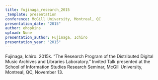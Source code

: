 ```yaml
---
title: fujinaga_research_2015
_template: presentation
conference: McGill University, Montreal, QC
presentation_date: "2015"
author: ehopkins
upload: None
presentation_author: Fujinaga, Ichiro
presentation_year: "2015"
---
```

Fujinaga, Ichiro. 2015k. “The Research Program of the Distributed Digital Music Archives and Libraries Laboratory.” Invited Talk presented at the School of Information Studies Research Seminar, McGill University, Montreal, QC, November 13.